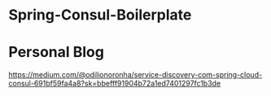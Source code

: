 # Spring-Consul-Boilerplate

# Personal Blog
https://medium.com/@odilionoronha/service-discovery-com-spring-cloud-consul-691bf59fa4a8?sk=bbefff91904b72a1ed7401297fc1b3de

